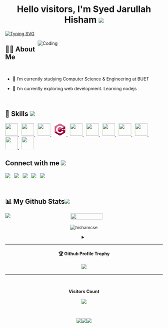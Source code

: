 <h1 align="center">Hello visitors, I'm Syed Jarullah Hisham <img src="https://media.giphy.com/media/hvRJCLFzcasrR4ia7z/giphy.gif" width="30px"></h1>

[![Typing SVG](https://readme-typing-svg.herokuapp.com?font=Robot-Bold&size=30&color=330033&center=true&vCenter=true&width=900&height=110&lines=Passionate+Learner;Developer;from+Bangladesh)](https://git.io/typing-svg)


<img align="right" alt="Coding" width="400" src="https://github.com/Ayushparikh-code/Ayushparikh-code/blob/main/coding-freak%20(1).gif">

## 🙋‍♂‍ About Me
<br>

- 🔭 I’m currently studying Computer Science & Engineering at BUET

- 🌱 I’m currently exploring web development. Learning nodejs 

<br>


<h2> 🚀 Skills <img src = "https://media2.giphy.com/media/QssGEmpkyEOhBCb7e1/giphy.gif?cid=ecf05e47a0n3gi1bfqntqmob8g9aid1oyj2wr3ds3mg700bl&rid=giphy.gif" width = 32px> </h2>
<a href= https://github.com/hishamcse?tab=repositories&q=&type=&language=java&sort= > <img width="40" height="40" src ='https://raw.githubusercontent.com/rahulbanerjee26/githubAboutMeGenerator/main/icons/java.svg'> </a> &nbsp;
<a href= https://github.com/hishamcse?tab=repositories&q=&type=&language=javascript&sort= > <img width="40" height="40" src ='https://raw.githubusercontent.com/rahulbanerjee26/githubAboutMeGenerator/main/icons/javascript.svg'> </a> &nbsp;
<a href= https://github.com/hishamcse?tab=repositories&q=&type=&language=c&sort= > <img width="40" height="40" src ='https://raw.githubusercontent.com/rahulbanerjee26/githubAboutMeGenerator/main/icons/c.svg'> </a> &nbsp;
<a href= https://github.com/hishamcse?tab=repositories&q=&type=&language=cpp&sort= > <img width="40" height="40" src ='https://raw.githubusercontent.com/devicons/devicon/master/icons/cplusplus/cplusplus-original.svg'> </a> &nbsp;
<a href= https://github.com/hishamcse?tab=repositories&q=&type=&language=python&sort= > <img width="40" height="40" src ='https://raw.githubusercontent.com/rahulbanerjee26/githubAboutMeGenerator/main/icons/python.svg'> </a> &nbsp;
<a href= https://github.com/hishamcse?tab=repositories&q=&type=&language=html&sort= > <img width="40" height="40" src ='https://raw.githubusercontent.com/rahulbanerjee26/githubAboutMeGenerator/main/icons/html.svg'> </a> &nbsp;
<a href= https://github.com/hishamcse?tab=repositories&q=&type=&language=css&sort= > <img width="40" height="40" src ='https://raw.githubusercontent.com/rahulbanerjee26/githubAboutMeGenerator/main/icons/css.svg'> </a> &nbsp;
<a href= https://github.com/hishamcse?tab=repositories&q=&type=&language=bootstrap&sort= > <img width="40" height="40" src ='https://raw.githubusercontent.com/rahulbanerjee26/githubAboutMeGenerator/main/icons/bootstrap.svg'> </a> &nbsp;
<a href= https://github.com/hishamcse?tab=repositories&q=&type=&language=java&sort= > <img width="40" height="40" src ='https://www.javatpoint.com/javafx/images/javafx-tutorial.png'> </a> &nbsp;
<a href= https://github.com/hishamcse?tab=repositories&q=&type=&language=python&sort= > <img width="40" height="40" src 
='https://image.pngaaa.com/241/1971241-middle.png'> </a> &nbsp;
<a href= https://github.com/hishamcse?tab=repositories&q=&type=&language=python&sort= > <img width="40" height="40" src ='https://upload.wikimedia.org/wikipedia/commons/thumb/8/84/Matplotlib_icon.svg/1024px-Matplotlib_icon.svg.png'> </a>
 
<br>

<h2> Connect with me <img src='https://raw.githubusercontent.com/ShahriarShafin/ShahriarShafin/main/Assets/handshake.gif' width="100px"> </h2>
<p>
<a href = 'https://hishamcse.github.io/'> <img width = '32px' align= 'center' src="https://raw.githubusercontent.com/rahulbanerjee26/githubAboutMeGenerator/main/icons/portfolio.png"/></a> &nbsp;
<a href = 'https://www.github.com/hishamcse'> <img width = '32px' align= 'center' src="https://raw.githubusercontent.com/rahulbanerjee26/githubAboutMeGenerator/main/icons/github.svg"/></a> &nbsp;
<a href = 'https://www.linkedin.com/in/syed-jarullah-2a4a071a9'> <img width = '32px' align= 'center' src="https://raw.githubusercontent.com/rahulbanerjee26/githubAboutMeGenerator/main/icons/linked-in-alt.svg"/></a> &nbsp;
<a href = 'https://www.facebook.com/syedjarullah.hisham/'> <img width = '32px' align= 'center' src="https://raw.githubusercontent.com/rahulbanerjee26/githubAboutMeGenerator/main/icons/facebook.svg"/></a> &nbsp;
<a href = 'https://www.youtube.com/channel/UC1egAzaaAaW4GqKuDrEjV6A'> <img width = '32px' align= 'center' src="https://raw.githubusercontent.com/rahulbanerjee26/githubAboutMeGenerator/main/icons/youtube.svg"/></a>
 </p>

<br>

<h2> 📊 My Github Stats<img src='https://media1.giphy.com/media/du3J3cXyzhj75IOgvA/giphy.gif?cid=ecf05e47x2g034i9pzwtzzsd3xgg2w9nr94t4tflbbgo3008&rid=giphy.gif' width='32px'> </h2>

<div align="center">
<a><img align="left" src="https://github-readme-stats.vercel.app/api?username=hishamcse&bg_color=30,FC5C7D,005AA7&title_color=fff&text_color=fff" /></a>
<a><img align="center" width="45%" height="45%" src="https://github-readme-stats-eight-theta.vercel.app/api/top-langs/?username=hishamcse&layout=compact&langs_count=8&theme=algolia &bg_color=30,FC5C7D,005AA7&title_color=fff&text_color=fff&exclude_repo=Data-Analysis_Visualization_Python,Discrete-Math-Specialization-Coursera-&hide=jupyter%20notebook&langs_count=7" /></a> </div>
 
<p align="center"><img src="https://github-readme-streak-stats.herokuapp.com?user=hishamcse&theme=highcontrast&background=005AA7&ring=FC5C7D&dates=FFFFFFFF&currStreakLabel=FC5C7D&fire=D4431D&border=DD2727" alt="hishamcse" /></p>
<details> <summary align="center"> </samp></summary><b>Note:&nbsp;</b>My Programming languages is only a metric of the languages my public code consists of and doesn't reflect experience or skill level.</details>

---

<div align="center">
  <h4>🏆 Github Profile Trophy</h4>
  <a href="https://github.com/ryo-ma/github-profile-trophy">
    <img src="https://github-profile-trophy.vercel.app/?username=hishamcse&column=7"/>
  </a>
</div>

---

<div align="center">
<br><p align="centre"><b>Visitors Count</b></p>  
<p align="center"><img align="center" src="https://profile-counter.glitch.me/{hishamcse}/count.svg" /></p> 
<br></div>


<p align="center">
<img align="" height='120px' src="https://github.com/aryashah2k/aryashah2k/blob/main/assets/Geometric%20White.gif" /><img align="" height='120px' src="https://raw.githubusercontent.com/rodrigograca31/rodrigograca31/master/matrix.svg" /><img align="" height='120px' src="https://github.com/aryashah2k/aryashah2k/blob/main/assets/Geometric%20White.gif" />
</p>
<br>

